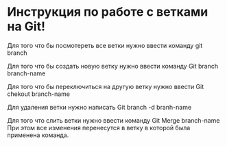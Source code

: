 #  Инструкция по работе с ветками на  Git!

Для того что бы посмотереть все ветки нужно ввести команду 
  git branch

Для того что бы создать новую ветку нужно ввести команду 
  Git branch branch-name

Для того что бы переключиться на другую ветку нужно ввести
  Git chekout branch-name

Для удаления ветки нужно написать 
  Git branch -d branh-name

Для того что слить ветки нужно ввести команду
  Git Merge branch-name
   При этом все изменения перенесутся в ветку в которой была применена команда.
   


